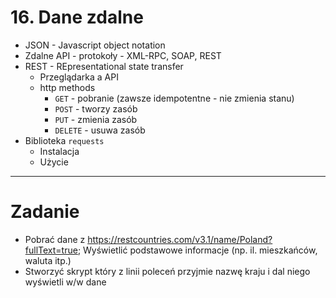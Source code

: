 # 16. Dane zdalne

- JSON - Javascript object notation
- Zdalne API - protokoły - XML-RPC, SOAP, REST
- REST - REpresentational state transfer
  - Przeglądarka a API
  - http methods 
    - `GET` - pobranie (zawsze idempotentne - nie zmienia stanu)
    - `POST` - tworzy zasób
    - `PUT` - zmienia zasób
    - `DELETE` - usuwa zasób
- Biblioteka `requests`
  - Instalacja
  - Użycie


---
# Zadanie

- Pobrać dane z https://restcountries.com/v3.1/name/Poland?fullText=true; Wyświetlić podstawowe informacje (np. il. mieszkańców, waluta itp.)
- Stworzyć skrypt który z linii poleceń przyjmie nazwę kraju i dal niego wyświetli w/w dane

